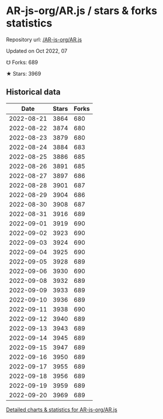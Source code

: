 # AR-js-org/AR.js / stars & forks statistics

Repository url: [/AR-js-org/AR.js](https://github.com/AR-js-org/AR.js)

Updated on Oct 2022, 07

☋ Forks: 689

★ Stars: 3969

## Historical data
| Date | Stars | Forks |
|------|-------|-------|
| 2022-08-21 | 3864 | 680 | 
| 2022-08-22 | 3874 | 680 | 
| 2022-08-23 | 3879 | 680 | 
| 2022-08-24 | 3884 | 683 | 
| 2022-08-25 | 3886 | 685 | 
| 2022-08-26 | 3891 | 685 | 
| 2022-08-27 | 3897 | 686 | 
| 2022-08-28 | 3901 | 687 | 
| 2022-08-29 | 3904 | 686 | 
| 2022-08-30 | 3908 | 687 | 
| 2022-08-31 | 3916 | 689 | 
| 2022-09-01 | 3919 | 690 | 
| 2022-09-02 | 3923 | 690 | 
| 2022-09-03 | 3924 | 690 | 
| 2022-09-04 | 3925 | 690 | 
| 2022-09-05 | 3928 | 689 | 
| 2022-09-06 | 3930 | 690 | 
| 2022-09-08 | 3932 | 689 | 
| 2022-09-09 | 3933 | 689 | 
| 2022-09-10 | 3936 | 689 | 
| 2022-09-11 | 3938 | 690 | 
| 2022-09-12 | 3940 | 689 | 
| 2022-09-13 | 3943 | 689 | 
| 2022-09-14 | 3945 | 689 | 
| 2022-09-15 | 3947 | 689 | 
| 2022-09-16 | 3950 | 689 | 
| 2022-09-17 | 3955 | 689 | 
| 2022-09-18 | 3956 | 689 | 
| 2022-09-19 | 3959 | 689 | 
| 2022-09-20 | 3969 | 689 | 


[Detailed charts & statistics for AR-js-org/AR.js](https://reviewgithub.com/rep/AR-js-org/AR.js)
